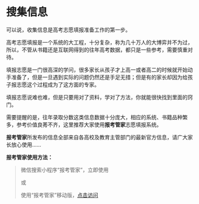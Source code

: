 # 搜集信息

可以说，收集信息是高考志愿填报准备工作的第一步。

高考志愿填报是一个系统的大工程，十分复杂，称为几十万人的大博弈并不为过，所以，不管从书籍还是互联网得到的往年高考数据，都只是一些参考，需要慎重对待。

填报志愿是一门很高深的学问，很多家长从孩子才上高一或者高二的时候就开始动手准备了，但是一旦遇到实际的问题仍然还是手足无措；但是有的家长却因为给孩子报志愿这个过程成为了这方面的专家。

填报志愿说难也难，但是只要用对了资料，学对了方法，你就能很快找到里面的窍门。

需要提醒的是，往年录取分数这类信息数据十分庞大，相应的系统、书籍品种繁多，参考价值良莠不齐，这里推荐大家使用**报考管家**志愿填报系统。

**报考管家**所发布的信息全部来自各高校及教育主管部门的最新官方信息，请广大家长放心使用……

**报考管家使用方法：**

> 微信搜索小程序“报考管家”，立即使用
> 
> 或
> 
> 使用“报考管家”移动版，[点击访问](http://bk0038.vastsum.com)